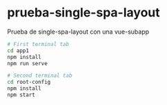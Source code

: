 # prueba-single-spa-layout
Prueba de single-spa-layout con una vue-subapp


```sh
# First terminal tab
cd app1
npm install
npm run serve
```

```sh
# Second terminal tab
cd root-config
npm install
npm start
```
